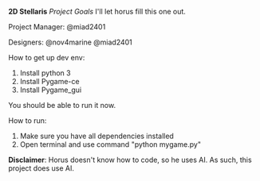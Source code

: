 **2D Stellaris**
_Project Goals_
I'll let horus fill this one out.

Project Manager:
@miad2401

Designers:
@nov4marine
@miad2401

How to get up dev env:
1. Install python 3
2. Install Pygame-ce
3. Install Pygame_gui

You should be able to run it now.

How to run:
1. Make sure you have all dependencies installed
2. Open terminal and use command "python mygame.py"

**Disclaimer**: Horus doesn't know how to code, so he uses AI. As such, this project does use AI.